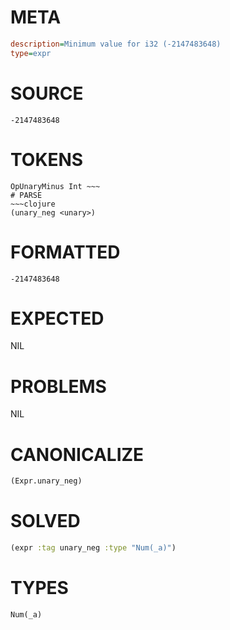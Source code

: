 # META
~~~ini
description=Minimum value for i32 (-2147483648)
type=expr
~~~
# SOURCE
~~~roc
-2147483648
~~~
# TOKENS
~~~text
OpUnaryMinus Int ~~~
# PARSE
~~~clojure
(unary_neg <unary>)
~~~
# FORMATTED
~~~roc
-2147483648
~~~
# EXPECTED
NIL
# PROBLEMS
NIL
# CANONICALIZE
~~~clojure
(Expr.unary_neg)
~~~
# SOLVED
~~~clojure
(expr :tag unary_neg :type "Num(_a)")
~~~
# TYPES
~~~roc
Num(_a)
~~~
